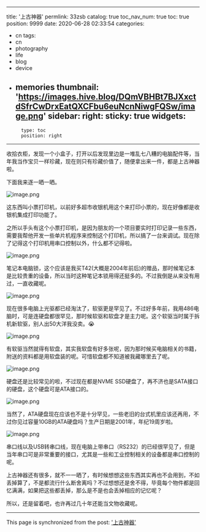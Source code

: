 
---
title: '上古神器'
permlink: 33zsb
catalog: true
toc_nav_num: true
toc: true
position: 9999
date: 2020-06-28 02:33:54
categories:
- cn
tags:
- cn
- photography
- life
- blog
- device
- memories
thumbnail: 'https://images.hive.blog/DQmVBHBt7BJXxctdSfrCwDrxEatQXCFbu6euNcnNiwgFQSw/image.png'
sidebar:
    right:
        sticky: true
widgets:
    -
        type: toc
        position: right
---


收拾衣柜，发现一个小盒子，打开以后发现里边是一堆乱七八糟的电脑配件等，当年我当作宝贝一样珍藏，现在则只有珍藏价值了，随便拿出来一件，都是上古神器啦。

下面我来逐一晒一晒。


![image.png](https://images.hive.blog/DQmVBHBt7BJXxctdSfrCwDrxEatQXCFbu6euNcnNiwgFQSw/image.png)

这东西叫小票打印机，以前好多超市收银机用这个来打印小票的，现在好像都是收银机集成打印功能了。

之所以手头有这个小票打印机，是因为朋友的一个项目要实时打印记录一些东西，需要我帮他开发一些单片机程序来控制这个打印机，所以搞了一台来调试。现在除了记得这个打印机用串口控制以外，什么都不记得啦。


![image.png](https://images.hive.blog/DQmUYzuusreGGfbbFjEJic448FZfVNsvceKmkc2PhSEpWVD/image.png)

笔记本电脑锁，这个应该是我买T42(大概是2004年前后)的赠品，那时候笔记本是比较贵重的设备，所以当时这种笔记本锁用得还挺多的。不过我倒是从来没有用过，一直收藏呢。


![image.png](https://images.hive.blog/DQmRF6cqEXWQtWoYy2bwHYrcsAzJoaTxUnYzjQtX51igGbU/image.png)

现在很多电脑上光驱都已经淘汰了，软驱更是罕见了。不过好多年前，我用486电脑时，可是连硬盘都很罕见，那时候软驱和软盘才是主力呢。这个软驱当时属于拆机新软驱，别人出50大洋我没卖。😭


![image.png](https://images.hive.blog/DQmQDEXes5xgM2Kpqi8i66JRux72ncrJxMi2khqChctW3f1/image.png)

有软驱当然就得有软盘，其实我软盘有好多张呢，因为那时候买电脑相关的书籍，附送的资料都是用软盘装的呢。可惜软盘都不知道被我藏哪里去了呢。


![image.png](https://images.hive.blog/DQmfJyVj1c1NQ397krY8fmmyvEhuMHmzRQikgbg5HDUc2Ka/image.png)

硬盘还是比较常见的啦，不过现在都是NVME SSD硬盘了，再不济也是SATA接口的硬盘，这个硬盘可是ATA接口的。


![image.png](https://images.hive.blog/DQmYNZhSE3uiRC8Szzi98Ci6BURA93hReWJxRacgesUnSFs/image.png)

当然了，ATA硬盘现在应该也不是十分罕见，一些老旧的台式机里应该还再用，不过你见过容量10GB的ATA硬盘吗？生产日期是2001年，年纪19周岁啦。

![image.png](https://images.hive.blog/DQmfRcWWiR9A15foWn6FnSm16tTztBZtSHUCFQKgfYjonL8/image.png)

串口线以及USB转串口线，现在电脑上带串口（RS232）的已经很罕见了，但是当年串口可是非常重要的接口，尤其是一些和工业控制相关的设备都是串口控制的呢。

上古神器还有很多，就不一一晒了，有时候想想这些东西其实再也不会用到，不如丢掉算了，不是都流行什么断舍离吗？不过想想还是舍不得，毕竟每个物件都是回忆满满，如果把这些都丢掉，那么是不是也会丢掉相应的记忆呢？

所以，还是留着吧，也许再过几十年还能当文物收藏呢。

- - -

This page is synchronized from the post: ['上古神器'](https://steemit.com/@oflyhigh/33zsb)
